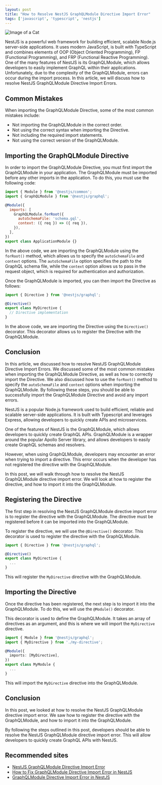 ```yaml
---
layout: post
title: "How to Resolve NestJS GraphQLModule Directive Import Error"
tags: ['javascript', 'typescript', 'nestjs']
---
```


![Image of a Cat](http://source.unsplash.com/1600x900/?cat)

NestJS is a powerful web framework for building efficient, scalable Node.js server-side applications. It uses modern JavaScript, is built with TypeScript and combines elements of OOP (Object Oriented Programming), FP (Functional Programming), and FRP (Functional Reactive Programming). One of the many features of NestJS is its GraphQLModule, which allows developers to easily implement GraphQL within their applications. Unfortunately, due to the complexity of the GraphQLModule, errors can occur during the import process. In this article, we will discuss how to resolve NestJS GraphQLModule Directive Import Errors.

## Common Mistakes

When importing the GraphQLModule Directive, some of the most common mistakes include:

* Not importing the GraphQLModule in the correct order.
* Not using the correct syntax when importing the Directive.
* Not including the required import statements.
* Not using the correct version of the GraphQLModule.

## Importing the GraphQLModule Directive

In order to import the GraphQLModule Directive, you must first import the GraphQLModule in your application. The GraphQLModule must be imported before any other imports in the application. To do this, you must use the following code:

```javascript
import { Module } from '@nestjs/common';
import { GraphQLModule } from '@nestjs/graphql';

@Module({
  imports: [
    GraphQLModule.forRoot({
      autoSchemaFile: 'schema.gql',
      context: ({ req }) => ({ req }),
    }),
  ],
})
export class ApplicationModule {}
```

In the above code, we are importing the GraphQLModule using the `forRoot()` method, which allows us to specify the `autoSchemaFile` and `context` options. The `autoSchemaFile` option specifies the path to the GraphQL schema file, while the `context` option allows us to pass in the request object, which is required for authentication and authorization.

Once the GraphQLModule is imported, you can then import the Directive as follows:

```javascript
import { Directive } from '@nestjs/graphql';

@Directive()
export class MyDirective {
  // Directive implementation
}
```

In the above code, we are importing the Directive using the `Directive()` decorator. This decorator allows us to register the Directive with the GraphQLModule.

## Conclusion

In this article, we discussed how to resolve NestJS GraphQLModule Directive Import Errors. We discussed some of the most common mistakes when importing the GraphQLModule Directive, as well as how to correctly import the Directive. We also discussed how to use the `forRoot()` method to specify the `autoSchemaFile` and `context` options when importing the GraphQLModule. By following these steps, you should be able to successfully import the GraphQLModule Directive and avoid any import errors.

NestJS is a popular Node.js framework used to build efficient, reliable and scalable server-side applications. It is built with Typescript and leverages Express, allowing developers to quickly create APIs and microservices.

One of the features of NestJS is the GraphQLModule, which allows developers to quickly create GraphQL APIs. GraphQLModule is a wrapper around the popular Apollo Server library, and allows developers to easily create GraphQL schemas and resolvers.

However, when using GraphQLModule, developers may encounter an error when trying to import a directive. This error occurs when the developer has not registered the directive with the GraphQLModule.

In this post, we will walk through how to resolve the NestJS GraphQLModule directive import error. We will look at how to register the directive, and how to import it into the GraphQLModule.

## Registering the Directive

The first step in resolving the NestJS GraphQLModule directive import error is to register the directive with the GraphQLModule. The directive must be registered before it can be imported into the GraphQLModule.

To register the directive, we will use the `@Directive()` decorator. This decorator is used to register the directive with the GraphQLModule.

```typescript
import { Directive } from '@nestjs/graphql';

@Directive()
export class MyDirective {
  ...
}
```

This will register the `MyDirective` directive with the GraphQLModule.

## Importing the Directive

Once the directive has been registered, the next step is to import it into the GraphQLModule. To do this, we will use the `@Module()` decorator.

This decorator is used to define the GraphQLModule. It takes an array of directives as an argument, and this is where we will import the `MyDirective` directive.

```typescript
import { Module } from '@nestjs/graphql';
import { MyDirective } from './my-directive';

@Module({
  imports: [MyDirective],
})
export class MyModule {
  ...
}
```

This will import the `MyDirective` directive into the GraphQLModule.

## Conclusion

In this post, we looked at how to resolve the NestJS GraphQLModule directive import error. We saw how to register the directive with the GraphQLModule, and how to import it into the GraphQLModule.

By following the steps outlined in this post, developers should be able to resolve the NestJS GraphQLModule directive import error. This will allow developers to quickly create GraphQL APIs with NestJS.
## Recommended sites

- [NestJS GraphQLModule Directive Import Error](https://docs.nestjs.com/graphql/resolving-directive-import-errors)
- [How to Fix GraphQLModule Directive Import Error in NestJS](https://dev.to/vladimirgolubev/how-to-fix-graphqlmodule-directive-import-error-in-nestjs-3j7g)
- [GraphQLModule Directive Import Error in NestJS](https://blog.cloudboost.io/graphqlmodule-directive-import-error-in-nestjs-9fcf2f03f8e2)